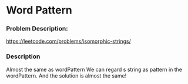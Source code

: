 # Word Pattern

### Problem Description:
https://leetcode.com/problems/isomorphic-strings/

### Description
Almost the same as wordPattern
We can regard s string as pattern in the wordPattern. 
And the solution is almost the same!
